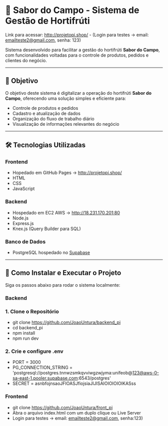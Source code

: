 # 🥦 Sabor do Campo - Sistema de Gestão de Hortifrúti

Link para acessar: http://projetopi.shop/ - (Login para testes -> email: emailteste2@gmail.com, senha: 123)

Sistema desenvolvido para facilitar a gestão do hortifrúti **Sabor do Campo**, com funcionalidades voltadas para o controle de produtos, pedidos e clientes do negócio.

---

## 🎯 Objetivo

O objetivo deste sistema é digitalizar a operação do hortifrúti **Sabor do Campo**, oferecendo uma solução simples e eficiente para:

- Controle de produtos e pedidos
- Cadastro e atualização de dados
- Organização do fluxo de trabalho diário
- Visualização de informações relevantes do negócio

---

## 🛠 Tecnologias Utilizadas

### Frontend
- Hopedado em GitHub Pages -> http://projetopi.shop/ 
- HTML
- CSS
- JavaScript

### Backend

- Hospedado em EC2 AWS -> http://18.231.170.201:80
- Node.js
- Express.js
- Knex.js (Query Builder para SQL)

### Banco de Dados

- PostgreSQL hospedado no [Supabase](https://supabase.com)

---

## 🚀 Como Instalar e Executar o Projeto

Siga os passos abaixo para rodar o sistema localmente:

### Backend

### 1. Clone o Repositório

- git clone https://github.com/JoaoUntura/backend_pi
- cd backend_pi
- npm install
- npm run dev

### 2. Crie e configure .env

- PORT = 3000
- PG_CONNECTION_STRING = 'postgresql://postgres.tnnwzsmkqvviwgzwjyma:unifeob@123@aws-0-sa-east-1.pooler.supabase.com:6543/postgres'
- SECRET = asnbfojnsaoJFIOASJfiojsiaJIJISAIOIOIOIOIKASss

### Frontend

- git clone https://github.com/JoaoUntura/front_pi
- Abra o arquivo index.html com um duplo clique ou Live Server
- Login para testes -> email: emailteste2@gmail.com, senha:123)
